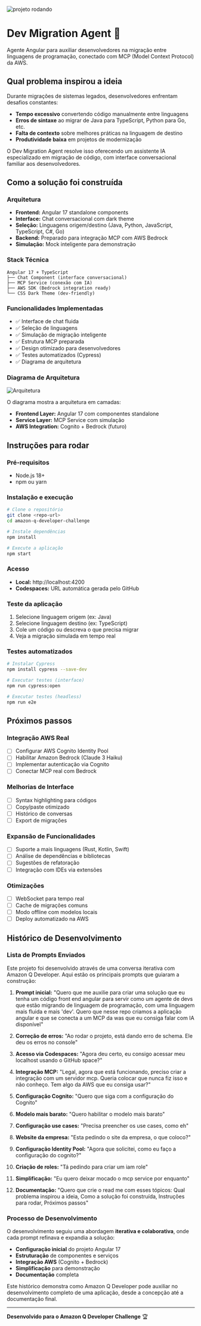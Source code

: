 
![projeto rodando](./IMG_0008.png)

# Dev Migration Agent 🚀

Agente Angular para auxiliar desenvolvedores na migração entre linguagens de programação, conectado com MCP (Model Context Protocol) da AWS.

## Qual problema inspirou a ideia

Durante migrações de sistemas legados, desenvolvedores enfrentam desafios constantes:

- **Tempo excessivo** convertendo código manualmente entre linguagens
- **Erros de sintaxe** ao migrar de Java para TypeScript, Python para Go, etc.
- **Falta de contexto** sobre melhores práticas na linguagem de destino
- **Produtividade baixa** em projetos de modernização

O Dev Migration Agent resolve isso oferecendo um assistente IA especializado em migração de código, com interface conversacional familiar aos desenvolvedores.

## Como a solução foi construída

### Arquitetura
- **Frontend:** Angular 17 standalone components
- **Interface:** Chat conversacional com dark theme
- **Seleção:** Linguagens origem/destino (Java, Python, JavaScript, TypeScript, C#, Go)
- **Backend:** Preparado para integração MCP com AWS Bedrock
- **Simulação:** Mock inteligente para demonstração

### Stack Técnica
```
Angular 17 + TypeScript
├── Chat Component (interface conversacional)
├── MCP Service (conexão com IA)
├── AWS SDK (Bedrock integration ready)
└── CSS Dark Theme (dev-friendly)
```

### Funcionalidades Implementadas
- ✅ Interface de chat fluida
- ✅ Seleção de linguagens
- ✅ Simulação de migração inteligente
- ✅ Estrutura MCP preparada
- ✅ Design otimizado para desenvolvedores
- ✅ Testes automatizados (Cypress)
- ✅ Diagrama de arquitetura

### Diagrama de Arquitetura

![Arquitetura](./IMG_0009.jpeg)

O diagrama mostra a arquitetura em camadas:
- **Frontend Layer:** Angular 17 com componentes standalone
- **Service Layer:** MCP Service com simulação
- **AWS Integration:** Cognito + Bedrock (futuro)

## Instruções para rodar

### Pré-requisitos
- Node.js 18+
- npm ou yarn

### Instalação e execução
```bash
# Clone o repositório
git clone <repo-url>
cd amazon-q-developer-challenge

# Instale dependências
npm install

# Execute a aplicação
npm start
```

### Acesso
- **Local:** http://localhost:4200
- **Codespaces:** URL automática gerada pelo GitHub

### Teste da aplicação
1. Selecione linguagem origem (ex: Java)
2. Selecione linguagem destino (ex: TypeScript)
3. Cole um código ou descreva o que precisa migrar
4. Veja a migração simulada em tempo real

### Testes automatizados
```bash
# Instalar Cypress
npm install cypress --save-dev

# Executar testes (interface)
npm run cypress:open

# Executar testes (headless)
npm run e2e
```

## Próximos passos

### Integração AWS Real
- [ ] Configurar AWS Cognito Identity Pool
- [ ] Habilitar Amazon Bedrock (Claude 3 Haiku)
- [ ] Implementar autenticação via Cognito
- [ ] Conectar MCP real com Bedrock

### Melhorias de Interface
- [ ] Syntax highlighting para códigos
- [ ] Copy/paste otimizado
- [ ] Histórico de conversas
- [ ] Export de migrações

### Expansão de Funcionalidades
- [ ] Suporte a mais linguagens (Rust, Kotlin, Swift)
- [ ] Análise de dependências e bibliotecas
- [ ] Sugestões de refatoração
- [ ] Integração com IDEs via extensões

### Otimizações
- [ ] WebSocket para tempo real
- [ ] Cache de migrações comuns
- [ ] Modo offline com modelos locais
- [ ] Deploy automatizado na AWS

## Histórico de Desenvolvimento

### Lista de Prompts Enviados

Este projeto foi desenvolvido através de uma conversa iterativa com Amazon Q Developer. Aqui estão os principais prompts que guiaram a construção:

1. **Prompt inicial:** "Quero que me auxilie para criar uma solução que eu tenha um código front end angular para servir como um agente de devs que estão migrando de linguagem de programação, com uma linguagem mais fluida e mais 'dev'. Quero que nesse repo criamos a aplicação angular e que se conecta a um MCP da was que eu consiga falar com IA disponível"

2. **Correção de erros:** "Ao rodar o projeto, está dando erro de schema. Ele deu os erros no console"

3. **Acesso via Codespaces:** "Agora deu certo, eu consigo acessar meu localhost usando o GitHub space?"

4. **Integração MCP:** "Legal, agora que está funcionando, preciso criar a integração com um servidor mcp. Queria colocar que nunca fiz isso e não conheço. Tem algo da AWS que eu consiga usar?"

5. **Configuração Cognito:** "Quero que siga com a configuração do Cognito"

6. **Modelo mais barato:** "Quero habilitar o modelo mais barato"

7. **Configuração use cases:** "Precisa preencher os use cases, como eh"

8. **Website da empresa:** "Esta pedindo o site da empresa, o que coloco?"

9. **Configuração Identity Pool:** "Agora que solicitei, como eu faço a configuração do cognito?"

10. **Criação de roles:** "Tá pedindo para criar um iam role"

11. **Simplificação:** "Eu quero deixar mocado o mcp service por enquanto"

12. **Documentação:** "Quero que crie o read me com esses tópicos: Qual problema inspirou a ideia, Como a solução foi construída, Instruções para rodar, Próximos passos"

### Processo de Desenvolvimento

O desenvolvimento seguiu uma abordagem **iterativa e colaborativa**, onde cada prompt refinava e expandia a solução:

- **Configuração inicial** do projeto Angular 17
- **Estruturação** de componentes e serviços
- **Integração AWS** (Cognito + Bedrock)
- **Simplificação** para demonstração
- **Documentação** completa

Este histórico demonstra como Amazon Q Developer pode auxiliar no desenvolvimento completo de uma aplicação, desde a concepção até a documentação final.

---

**Desenvolvido para o Amazon Q Developer Challenge** 🏆